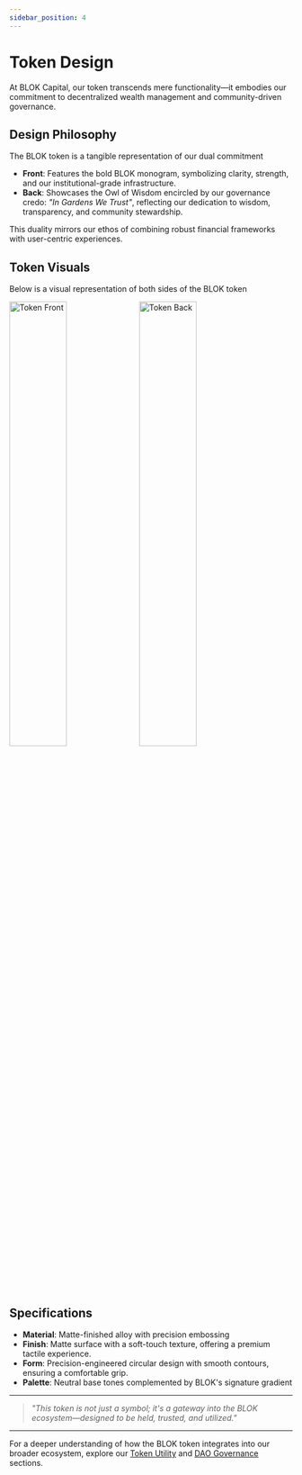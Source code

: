 ```yaml
---
sidebar_position: 4
---
```


# Token Design

At BLOK Capital, our token transcends mere functionality—it embodies our commitment to decentralized wealth management and community-driven governance.

## Design Philosophy

The BLOK token is a tangible representation of our dual commitment

- **Front**: Features the bold BLOK monogram, symbolizing clarity, strength, and our institutional-grade infrastructure.
- **Back**: Showcases the Owl of Wisdom encircled by our governance credo: *"In Gardens We Trust"*, reflecting our dedication to wisdom, transparency, and community stewardship.

This duality mirrors our ethos of combining robust financial frameworks with user-centric experiences.

## Token Visuals

Below is a visual representation of both sides of the BLOK token

<div style={{ display: 'flex', justifyContent: 'center', gap: '2%' }}>
  <img src="/img/token-front.png" alt="Token Front" width="45%" />
  <img src="/img/token-back.png" alt="Token Back" width="45%" />
</div>

## Specifications

- **Material**: Matte-finished alloy with precision embossing
- **Finish**: Matte surface with a soft-touch texture, offering a premium tactile experience.
- **Form**: Precision-engineered circular design with smooth contours, ensuring a comfortable grip.
- **Palette**: Neutral base tones complemented by BLOK's signature gradient

---

> *"This token is not just a symbol; it's a gateway into the BLOK ecosystem—designed to be held, trusted, and utilized."*

---

For a deeper understanding of how the BLOK token integrates into our broader ecosystem, explore our [Token Utility](../Tokenomics/Token%20Utility.md) and [DAO Governance](../DAO%20Governance/DAO%20Governance.md) sections.
